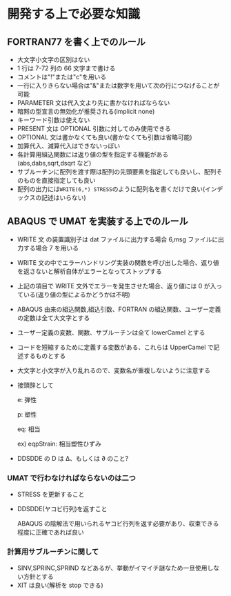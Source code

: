 # 開発する上で必要な知識

## FORTRAN77 を書く上でのルール

- 大文字小文字の区別はない
- 1 行は 7-72 列の 66 文字まで書ける
- コメントは"!"または"c"を用いる
- 一行に入りきらない場合は"\&"または数字を用いて次の行につなげることが可能
- PARAMETER 文は代入文より先に書かなければならない
- 暗黙の型宣言の無効化が推奨される(implicit none)
- キーワード引数は使えない
- PRESENT 文は OPTIONAL 引数に対してのみ使用できる
- OPTIONAL 文は書かなくても良い(書かなくても引数は省略可能)
- 加算代入、減算代入はできないっぽい
- 各計算用組込関数には返り値の型を指定する機能がある(abs,dabs,sqrt,dsqrt など)
- サブルーチンに配列を渡す際は配列の先頭要素を指定しても良いし、配列そのものを直接指定しても良い
- 配列の出力には`WRITE(6,*) STRESS`のように配列名を書くだけで良い(インデックスの記述はいらない)

## ABAQUS で UMAT を実装する上でのルール

- WRITE 文 の装置識別子は dat ファイルに出力する場合 6,msg ファイルに出力する場合 7 を用いる
- WRITE 文の中でエラーハンドリング実装の関数を呼び出した場合、返り値を返さないと解析自体がエラーとなってストップする
- 上記の項目で WRITE 文外でエラーを発生させた場合、返り値には 0 が入っている(返り値の型によるかどうかは不明)
- ABAQUS 由来の組込関数,組込引数、FORTRAN の組込関数、ユーザー定義の定数は全て大文字とする
- ユーザー定義の変数、関数、サブルーチンは全て lowerCamel とする
- コードを短縮するために定義する変数がある、これらは UpperCamel で記述するものとする
- 大文字と小文字が入り乱れるので、変数名が重複しないように注意する
- 接頭辞として

  e: 弾性

  p: 塑性

  eq: 相当

  ex) eqpStrain: 相当塑性ひずみ

- DDSDDE の D は Δ、もしくは ∂ のこと?

### UMAT で行わなければならないのは二つ

- STRESS を更新すること
- DDSDDE(ヤコビ行列)を返すこと

  ABAQUS の陰解法で用いられるヤコビ行列を返す必要があり、収束できる程度に正確であれば良い

### 計算用サブルーチンに関して

- SINV,SPRINC,SPRIND などあるが、挙動がイマイチ謎なため一旦使用しない方針とする
- XIT は良い(解析を stop できる)
